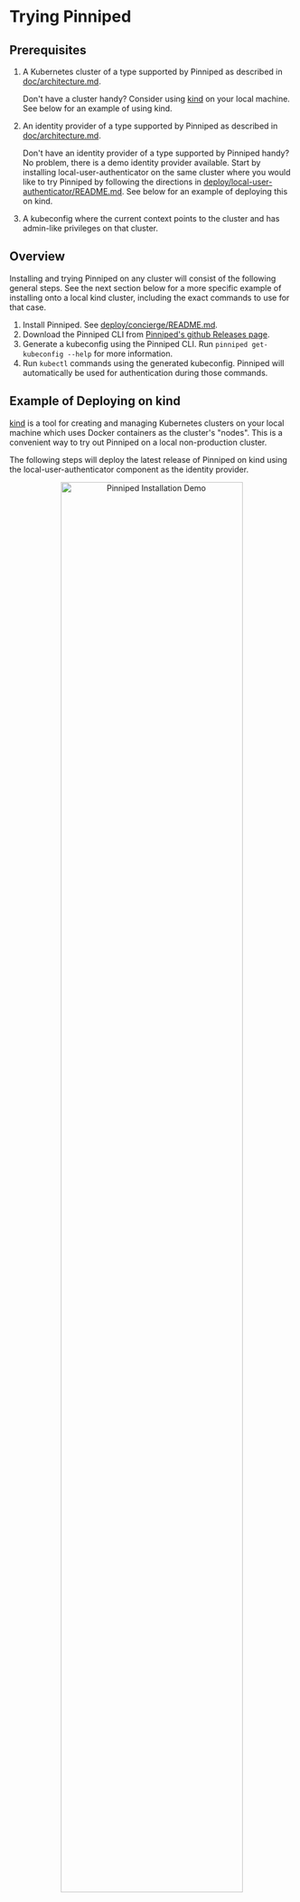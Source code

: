 # Trying Pinniped

## Prerequisites

1. A Kubernetes cluster of a type supported by Pinniped as described in [doc/architecture.md](../doc/architecture.md).

   Don't have a cluster handy? Consider using [kind](https://kind.sigs.k8s.io/) on your local machine.
   See below for an example of using kind.

1. An identity provider of a type supported by Pinniped as described in [doc/architecture.md](../doc/architecture.md).

   Don't have an identity provider of a type supported by Pinniped handy? No problem, there is a demo identity provider
   available. Start by installing local-user-authenticator on the same cluster where you would like to try Pinniped
   by following the directions in [deploy/local-user-authenticator/README.md](../deploy/local-user-authenticator/README.md).
   See below for an example of deploying this on kind.

1. A kubeconfig where the current context points to the cluster and has admin-like
   privileges on that cluster.

## Overview

Installing and trying Pinniped on any cluster will consist of the following general steps. See the next section below
for a more specific example of installing onto a local kind cluster, including the exact commands to use for that case.

1. Install Pinniped. See [deploy/concierge/README.md](../deploy/concierge/README.md).
1. Download the Pinniped CLI from [Pinniped's github Releases page](https://github.com/vmware-tanzu/pinniped/releases/latest).
1. Generate a kubeconfig using the Pinniped CLI. Run `pinniped get-kubeconfig --help` for more information.
1. Run `kubectl` commands using the generated kubeconfig. Pinniped will automatically be used for authentication during those commands.

## Example of Deploying on kind

[kind](https://kind.sigs.k8s.io) is a tool for creating and managing Kubernetes clusters on your local machine
which uses Docker containers as the cluster's "nodes". This is a convenient way to try out Pinniped on a local
non-production cluster.

The following steps will deploy the latest release of Pinniped on kind using the local-user-authenticator component
as the identity provider.

<!-- The following image was uploaded to GitHub's CDN using this awesome trick: https://gist.github.com/vinkla/dca76249ba6b73c5dd66a4e986df4c8d -->
<p align="center" width="100%">
<img
  src="https://user-images.githubusercontent.com/25013435/95272990-b2ea9780-07f6-11eb-994d-872e3cb68457.gif"
  alt="Pinniped Installation Demo"
  width="80%"
  />
</p>

1. Install the tools required for the following steps.

   -  [Install kind](https://kind.sigs.k8s.io/docs/user/quick-start/), if not already installed. e.g. `brew install kind` on MacOS.

   - kind depends on Docker. If not already installed, [install Docker](https://docs.docker.com/get-docker/), e.g. `brew cask install docker` on MacOS.

   - This demo requires `kubectl`, which comes with Docker, or can be [installed separately](https://kubernetes.io/docs/tasks/tools/install-kubectl/).

   - This demo requires a tool capable of generating a `bcrypt` hash in order to interact with
     the webhook. The example below uses `htpasswd`, which is installed on most macOS systems, and can be
     installed on some Linux systems via the `apache2-utils` package (e.g., `apt-get install
     apache2-utils`).

   - One of the steps below optionally uses `jq` to help find the latest release version number. It is not required.
     Install `jq` if you would like, e.g. `brew install jq` on MacOS.

1. Create a new Kubernetes cluster using `kind create cluster`. Optionally provide a cluster name using the `--name` flag.
   kind will automatically update your kubeconfig to point to the new cluster as a user with admin-like permissions.

1. Query GitHub's API for the git tag of the latest Pinniped
   [release](https://github.com/vmware-tanzu/pinniped/releases/latest).

   ```bash
   pinniped_version=$(curl https://api.github.com/repos/vmware-tanzu/pinniped/releases/latest -s | jq .name -r)
   ```

   Alternatively, [any release version](https://github.com/vmware-tanzu/pinniped/releases)
   number can be manually selected.

   ```bash
   # Example of manually choosing a release version...
   pinniped_version=v0.2.0
   ```

1. Deploy the local-user-authenticator app. This is a demo identity provider. In production, you would use your
   real identity provider, and therefore would not need to deploy or configure local-user-authenticator.

    ```bash
    kubectl apply -f https://github.com/vmware-tanzu/pinniped/releases/download/$pinniped_version/install-local-user-authenticator.yaml
    ```

   The `install-local-user-authenticator.yaml` file includes the default deployment options.
   If you would prefer to customize the available options, please
   see [deploy/local-user-authenticator/README.md](../deploy/local-user-authenticator/README.md)
   for instructions on how to deploy using `ytt`.

1. Create a test user named `pinny-the-seal` in the local-user-authenticator identity provider.

   ```bash
   kubectl create secret generic pinny-the-seal \
     --namespace local-user-authenticator \
     --from-literal=groups=group1,group2 \
     --from-literal=passwordHash=$(htpasswd -nbBC 10 x password123 | sed -e "s/^x://")
   ```

1. Fetch the auto-generated CA bundle for the local-user-authenticator's HTTP TLS endpoint.

   ```bash
   kubectl get secret local-user-authenticator-tls-serving-certificate --namespace local-user-authenticator \
     -o jsonpath={.data.caCertificate} \
     | tee /tmp/local-user-authenticator-ca-base64-encoded
   ```

1. Deploy Pinniped.

   ```bash
    kubectl apply -f https://github.com/vmware-tanzu/pinniped/releases/download/$pinniped_version/install-pinniped-concierge.yaml
   ```

   The `install-pinniped-concierge.yaml` file includes the default deployment options.
   If you would prefer to customize the available options, please see [deploy/concierge/README.md](../deploy/concierge/README.md)
   for instructions on how to deploy using `ytt`.

1. Create a `WebhookIdentityProvider` object to configure Pinniped to authenticate using local-user-authenticator.

    ```bash
    cat <<EOF | kubectl create --namespace pinniped -f -
    apiVersion: idp.pinniped.dev/v1alpha1
    kind: WebhookIdentityProvider
    metadata:
      name: local-user-authenticator
    spec:
      endpoint: https://local-user-authenticator.local-user-authenticator.svc/authenticate
      tls:
        certificateAuthorityData: $(cat /tmp/local-user-authenticator-ca-base64-encoded)
    EOF
    ```

1. Download the latest version of the Pinniped CLI binary for your platform
   from Pinniped's [latest release](https://github.com/vmware-tanzu/pinniped/releases/latest).

1. Move the Pinniped CLI binary to your preferred filename and directory. Add the executable bit,
   e.g. `chmod +x /usr/local/bin/pinniped`.

1. Generate a kubeconfig for the current cluster. Use `--token` to include a token which should
   allow you to authenticate as the user that you created above.

   ```bash
   pinniped get-kubeconfig --token "pinny-the-seal:password123" --idp-type webhook --idp-name local-user-authenticator > /tmp/pinniped-kubeconfig
   ```

   If you are using MacOS, you may get an error dialog that says
   `“pinniped” cannot be opened because the developer cannot be verified`. Cancel this dialog, open System Preferences,
   click on Security & Privacy, and click the Allow Anyway button next to the Pinniped message.
   Run the above command again and another dialog will appear saying
   `macOS cannot verify the developer of “pinniped”. Are you sure you want to open it?`.
   Click Open to allow the command to proceed.

   Note that the above command will print a warning to the screen. You can ignore this warning.
   Pinniped tries to auto-discover the URL for the Kubernetes API server, but it is not able
   to do so on kind clusters. The warning is just letting you know that the Pinniped CLI decided
   to ignore the auto-discovery URL and instead use the URL from your existing kubeconfig.

1. Try using the generated kubeconfig to issue arbitrary `kubectl` commands as
   the `pinny-the-seal` user.

   ```bash
   kubectl --kubeconfig /tmp/pinniped-kubeconfig get pods -n pinniped
   ```

   Because this user has no RBAC permissions on this cluster, the previous command
   results in the error `Error from server (Forbidden): pods is forbidden: User "pinny-the-seal" cannot list resource "pods" in API group "" in the namespace "pinniped"`.
   However, this does prove that you are authenticated and acting as the `pinny-the-seal` user.

1. As the admin user, create RBAC rules for the test user to give them permissions to perform actions on the cluster.
   For example, grant the test user permission to view all cluster resources.

   ```bash
   kubectl create clusterrolebinding pinny-can-read --clusterrole view --user pinny-the-seal
   ```

1. Use the generated kubeconfig to issue arbitrary `kubectl` commands as the `pinny-the-seal` user.

   ```bash
   kubectl --kubeconfig /tmp/pinniped-kubeconfig get pods -n pinniped
   ```

   The user has permission to list pods, so the command succeeds this time.
   Pinniped has provided authentication into the cluster for your `kubectl` command! 🎉

1. Carry on issuing as many `kubectl` commands as you'd like as the `pinny-the-seal` user.
   Each invocation will use Pinniped for authentication.
   You may find it convenient to set the `KUBECONFIG` environment variable rather than passing `--kubeconfig` to each invocation.

   ```bash
   export KUBECONFIG=/tmp/pinniped-kubeconfig
   kubectl get namespaces
   kubectl get pods -A
   ```

1. Profit! 💰
